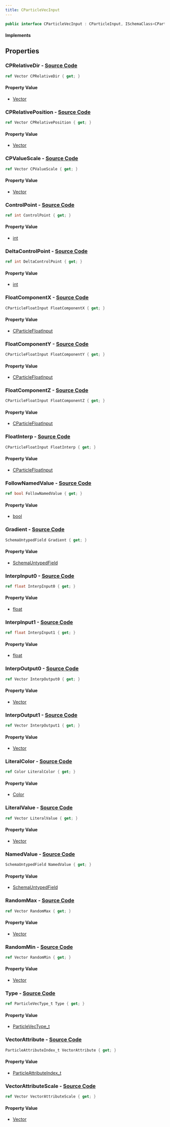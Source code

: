 ```yaml
---
title: CParticleVecInput
---
```


```csharp
public interface CParticleVecInput : CParticleInput, ISchemaClass<CParticleInput>, ISchemaClass<CParticleVecInput>, ISchemaField, ISchemaClass, INativeHandle
```

#### Implements

## Properties

### **CPRelativeDir** - [Source Code](https://github.com/swiftly-solution/swiftlys2/blob/main/managed/src/SwiftlyS2.Generated/Schemas/Interfaces/CParticleVecInput.cs#L39)

```csharp
ref Vector CPRelativeDir { get; }
```

#### Property Value

- [Vector](/docs/api/shared/natives/vector)

### **CPRelativePosition** - [Source Code](https://github.com/swiftly-solution/swiftlys2/blob/main/managed/src/SwiftlyS2.Generated/Schemas/Interfaces/CParticleVecInput.cs#L37)

```csharp
ref Vector CPRelativePosition { get; }
```

#### Property Value

- [Vector](/docs/api/shared/natives/vector)

### **CPValueScale** - [Source Code](https://github.com/swiftly-solution/swiftlys2/blob/main/managed/src/SwiftlyS2.Generated/Schemas/Interfaces/CParticleVecInput.cs#L35)

```csharp
ref Vector CPValueScale { get; }
```

#### Property Value

- [Vector](/docs/api/shared/natives/vector)

### **ControlPoint** - [Source Code](https://github.com/swiftly-solution/swiftlys2/blob/main/managed/src/SwiftlyS2.Generated/Schemas/Interfaces/CParticleVecInput.cs#L31)

```csharp
ref int ControlPoint { get; }
```

#### Property Value

- [int](https://learn.microsoft.com/dotnet/api/system.int32)

### **DeltaControlPoint** - [Source Code](https://github.com/swiftly-solution/swiftlys2/blob/main/managed/src/SwiftlyS2.Generated/Schemas/Interfaces/CParticleVecInput.cs#L33)

```csharp
ref int DeltaControlPoint { get; }
```

#### Property Value

- [int](https://learn.microsoft.com/dotnet/api/system.int32)

### **FloatComponentX** - [Source Code](https://github.com/swiftly-solution/swiftlys2/blob/main/managed/src/SwiftlyS2.Generated/Schemas/Interfaces/CParticleVecInput.cs#L41)

```csharp
CParticleFloatInput FloatComponentX { get; }
```

#### Property Value

- [CParticleFloatInput](/docs/api/shared/schemadefinitions/cparticlefloatinput)

### **FloatComponentY** - [Source Code](https://github.com/swiftly-solution/swiftlys2/blob/main/managed/src/SwiftlyS2.Generated/Schemas/Interfaces/CParticleVecInput.cs#L43)

```csharp
CParticleFloatInput FloatComponentY { get; }
```

#### Property Value

- [CParticleFloatInput](/docs/api/shared/schemadefinitions/cparticlefloatinput)

### **FloatComponentZ** - [Source Code](https://github.com/swiftly-solution/swiftlys2/blob/main/managed/src/SwiftlyS2.Generated/Schemas/Interfaces/CParticleVecInput.cs#L45)

```csharp
CParticleFloatInput FloatComponentZ { get; }
```

#### Property Value

- [CParticleFloatInput](/docs/api/shared/schemadefinitions/cparticlefloatinput)

### **FloatInterp** - [Source Code](https://github.com/swiftly-solution/swiftlys2/blob/main/managed/src/SwiftlyS2.Generated/Schemas/Interfaces/CParticleVecInput.cs#L47)

```csharp
CParticleFloatInput FloatInterp { get; }
```

#### Property Value

- [CParticleFloatInput](/docs/api/shared/schemadefinitions/cparticlefloatinput)

### **FollowNamedValue** - [Source Code](https://github.com/swiftly-solution/swiftlys2/blob/main/managed/src/SwiftlyS2.Generated/Schemas/Interfaces/CParticleVecInput.cs#L25)

```csharp
ref bool FollowNamedValue { get; }
```

#### Property Value

- [bool](https://learn.microsoft.com/dotnet/api/system.boolean)

### **Gradient** - [Source Code](https://github.com/swiftly-solution/swiftlys2/blob/main/managed/src/SwiftlyS2.Generated/Schemas/Interfaces/CParticleVecInput.cs#L58)

```csharp
SchemaUntypedField Gradient { get; }
```

#### Property Value

- [SchemaUntypedField](/docs/api/shared/schemas/schemauntypedfield)

### **InterpInput0** - [Source Code](https://github.com/swiftly-solution/swiftlys2/blob/main/managed/src/SwiftlyS2.Generated/Schemas/Interfaces/CParticleVecInput.cs#L49)

```csharp
ref float InterpInput0 { get; }
```

#### Property Value

- [float](https://learn.microsoft.com/dotnet/api/system.single)

### **InterpInput1** - [Source Code](https://github.com/swiftly-solution/swiftlys2/blob/main/managed/src/SwiftlyS2.Generated/Schemas/Interfaces/CParticleVecInput.cs#L51)

```csharp
ref float InterpInput1 { get; }
```

#### Property Value

- [float](https://learn.microsoft.com/dotnet/api/system.single)

### **InterpOutput0** - [Source Code](https://github.com/swiftly-solution/swiftlys2/blob/main/managed/src/SwiftlyS2.Generated/Schemas/Interfaces/CParticleVecInput.cs#L53)

```csharp
ref Vector InterpOutput0 { get; }
```

#### Property Value

- [Vector](/docs/api/shared/natives/vector)

### **InterpOutput1** - [Source Code](https://github.com/swiftly-solution/swiftlys2/blob/main/managed/src/SwiftlyS2.Generated/Schemas/Interfaces/CParticleVecInput.cs#L55)

```csharp
ref Vector InterpOutput1 { get; }
```

#### Property Value

- [Vector](/docs/api/shared/natives/vector)

### **LiteralColor** - [Source Code](https://github.com/swiftly-solution/swiftlys2/blob/main/managed/src/SwiftlyS2.Generated/Schemas/Interfaces/CParticleVecInput.cs#L20)

```csharp
ref Color LiteralColor { get; }
```

#### Property Value

- [Color](/docs/api/shared/natives/color)

### **LiteralValue** - [Source Code](https://github.com/swiftly-solution/swiftlys2/blob/main/managed/src/SwiftlyS2.Generated/Schemas/Interfaces/CParticleVecInput.cs#L18)

```csharp
ref Vector LiteralValue { get; }
```

#### Property Value

- [Vector](/docs/api/shared/natives/vector)

### **NamedValue** - [Source Code](https://github.com/swiftly-solution/swiftlys2/blob/main/managed/src/SwiftlyS2.Generated/Schemas/Interfaces/CParticleVecInput.cs#L23)

```csharp
SchemaUntypedField NamedValue { get; }
```

#### Property Value

- [SchemaUntypedField](/docs/api/shared/schemas/schemauntypedfield)

### **RandomMax** - [Source Code](https://github.com/swiftly-solution/swiftlys2/blob/main/managed/src/SwiftlyS2.Generated/Schemas/Interfaces/CParticleVecInput.cs#L62)

```csharp
ref Vector RandomMax { get; }
```

#### Property Value

- [Vector](/docs/api/shared/natives/vector)

### **RandomMin** - [Source Code](https://github.com/swiftly-solution/swiftlys2/blob/main/managed/src/SwiftlyS2.Generated/Schemas/Interfaces/CParticleVecInput.cs#L60)

```csharp
ref Vector RandomMin { get; }
```

#### Property Value

- [Vector](/docs/api/shared/natives/vector)

### **Type** - [Source Code](https://github.com/swiftly-solution/swiftlys2/blob/main/managed/src/SwiftlyS2.Generated/Schemas/Interfaces/CParticleVecInput.cs#L16)

```csharp
ref ParticleVecType_t Type { get; }
```

#### Property Value

- [ParticleVecType_t](/docs/api/shared/schemadefinitions/particlevectype_t)

### **VectorAttribute** - [Source Code](https://github.com/swiftly-solution/swiftlys2/blob/main/managed/src/SwiftlyS2.Generated/Schemas/Interfaces/CParticleVecInput.cs#L27)

```csharp
ParticleAttributeIndex_t VectorAttribute { get; }
```

#### Property Value

- [ParticleAttributeIndex_t](/docs/api/shared/schemadefinitions/particleattributeindex_t)

### **VectorAttributeScale** - [Source Code](https://github.com/swiftly-solution/swiftlys2/blob/main/managed/src/SwiftlyS2.Generated/Schemas/Interfaces/CParticleVecInput.cs#L29)

```csharp
ref Vector VectorAttributeScale { get; }
```

#### Property Value

- [Vector](/docs/api/shared/natives/vector)

